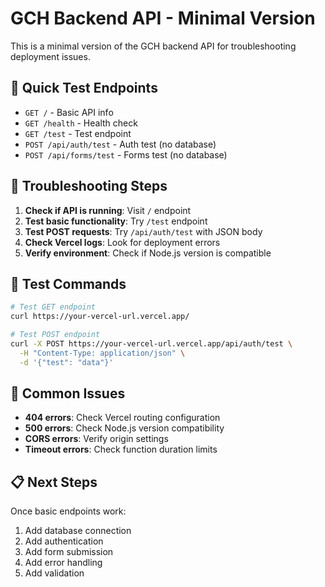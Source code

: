 # GCH Backend API - Minimal Version

This is a minimal version of the GCH backend API for troubleshooting deployment issues.

## 🚀 Quick Test Endpoints

- `GET /` - Basic API info
- `GET /health` - Health check
- `GET /test` - Test endpoint
- `POST /api/auth/test` - Auth test (no database)
- `POST /api/forms/test` - Forms test (no database)

## 🔧 Troubleshooting Steps

1. **Check if API is running**: Visit `/` endpoint
2. **Test basic functionality**: Try `/test` endpoint
3. **Test POST requests**: Try `/api/auth/test` with JSON body
4. **Check Vercel logs**: Look for deployment errors
5. **Verify environment**: Check if Node.js version is compatible

## 📝 Test Commands

```bash
# Test GET endpoint
curl https://your-vercel-url.vercel.app/

# Test POST endpoint
curl -X POST https://your-vercel-url.vercel.app/api/auth/test \
  -H "Content-Type: application/json" \
  -d '{"test": "data"}'
```

## 🐛 Common Issues

- **404 errors**: Check Vercel routing configuration
- **500 errors**: Check Node.js version compatibility
- **CORS errors**: Verify origin settings
- **Timeout errors**: Check function duration limits

## 📋 Next Steps

Once basic endpoints work:
1. Add database connection
2. Add authentication
3. Add form submission
4. Add error handling
5. Add validation